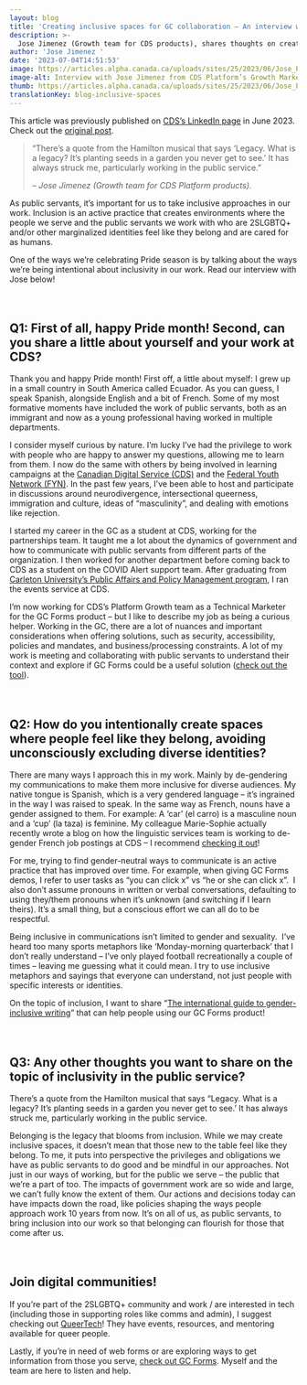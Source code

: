 ```yaml
---
layout: blog
title: 'Creating inclusive spaces for GC collaboration – An interview with Jose Jimenez'
description: >-
  Jose Jimenez (Growth team for CDS products), shares thoughts on creating inclusive spaces for GC collaboration.
author: 'Jose Jimenez '
date: '2023-07-04T14:51:53'
image: https://articles.alpha.canada.ca/uploads/sites/25/2023/06/Jose_PBS_Acticle_FIP_Blog_Post_EN-scaled.jpg
image-alt: Interview with Jose Jimenez from CDS Platform’s Growth Marketing team.
thumb: https://articles.alpha.canada.ca/uploads/sites/25/2023/06/Jose_PBS_Acticle_FIP_Blog_Post_EN-scaled.jpg
translationKey: blog-inclusive-spaces
---
```


<p>This article was previously published on <a href="https://www.linkedin.com/feed/update/urn:li:activity:7079116757486981120" target="_blank" rel="noreferrer noopener">CDS’s LinkedIn page</a> in June 2023. Check out the <a href="https://www.linkedin.com/feed/update/urn:li:activity:7079116757486981120" target="_blank" rel="noreferrer noopener">original post</a>.</p>



<blockquote class="wp-block-quote">
<p>“There&#8217;s a quote from the Hamilton musical that says ‘Legacy. What is a legacy? It&#8217;s planting seeds in a garden you never get to see.’ It has always struck me, particularly working in the public service.”</p>
<cite>– Jose Jimenez (Growth team for CDS Platform products).</cite></blockquote>



<p>As public servants, it’s important for us to take inclusive approaches in our work. Inclusion is an active practice that creates environments where the people we serve and the public servants we work with who are 2SLGBTQ+ and/or other marginalized identities feel like they belong and are cared for as humans.</p>



<p>One of the ways we’re celebrating Pride season is by talking about the ways we’re being intentional about inclusivity in our work. Read our interview with Jose below!</p>



<div style="height:22px" aria-hidden="true" class="wp-block-spacer"></div>



<h2 class="wp-block-heading" id="h-q1-first-of-all-happy-pride-month-second-can-you-share-a-little-about-yourself-and-your-work-at-cds"><strong>Q1: First of all, happy Pride month! Second, can you share a little about yourself and your work at CDS?</strong></h2>



<p>Thank you and happy Pride month! First off, a little about myself: I grew up in a small country in South America called Ecuador. As you can guess, I speak Spanish, alongside English and a bit of French. Some of my most formative moments have included the work of public servants, both as an immigrant and now as a young professional having worked in multiple departments.&nbsp;</p>



<p>I consider myself curious by nature. I’m lucky I’ve had the privilege to work with people who are happy to answer my questions, allowing me to learn from them. I now do the same with others by being involved in learning campaigns at the <a href="https://digital.canada.ca/?utm_source=pride_jose_blog&amp;utm_medium=pride_jose_blog&amp;utm_campaign=cds_homepage_en" target="_blank" rel="noreferrer noopener">Canadian Digital Service (CDS)</a> and the <a href="https://digital.canada.ca/?utm_source=pride_jose_blog&amp;utm_medium=pride_jose_blog&amp;utm_campaign=cds_homepage_en" target="_blank" rel="noreferrer noopener">Federal Youth Network (FYN)</a>. In the past few years, I’ve been able to host and participate in discussions around neurodivergence, intersectional queerness, immigration and culture, ideas of “masculinity”, and dealing with emotions like rejection.&nbsp;</p>



<p>I started my career in the GC as a student at CDS, working for the partnerships team. It taught me a lot about the dynamics of government and how to communicate with public servants from different parts of the organization. I then worked for another department before coming back to CDS as a student on the COVID Alert support team. After graduating from <a href="https://carleton.ca/bpapm/" target="_blank" rel="noreferrer noopener">Carleton University’s Public Affairs and Policy Management program</a>, I ran the events service at CDS.&nbsp;</p>



<p>I’m now working for CDS’s Platform Growth team as a Technical Marketer for the GC Forms product – but I like to describe my job as being a curious helper. Working in the GC, there are a lot of nuances and important considerations when offering solutions, such as security, accessibility, policies and mandates, and business/processing constraints. A lot of my work is meeting and collaborating with public servants to understand their context and explore if GC Forms could be a useful solution (<a href="https://articles.alpha.canada.ca/forms-formulaires/?utm_source=EN_June2023_JoseLinkedInPost&amp;utm_medium=LinkedIn+Article&amp;utm_id=LinkedIn_pridepost_Jose" target="_blank" rel="noreferrer noopener">check out the tool</a>).</p>



<div style="height:22px" aria-hidden="true" class="wp-block-spacer"></div>



<h2 class="wp-block-heading" id="h-q2-how-do-you-intentionally-create-spaces-where-people-feel-like-they-belong-avoiding-unconsciously-excluding-diverse-identities"><strong>Q2: How do you intentionally create spaces where people feel like they belong, avoiding unconsciously excluding diverse identities?</strong></h2>



<p>There are many ways I approach this in my work. Mainly by de-gendering my communications to make them more inclusive for diverse audiences. My native tongue is Spanish, which is a very gendered language – it’s ingrained in the way I was raised to speak. In the same way as French, nouns have a gender assigned to them. For example: A ‘car’ (el carro) is a masculine noun and a ‘cup’ (la taza) is feminine. My colleague Marie-Sophie actually recently wrote a blog on how the linguistic services team is working to de-gender French job postings at CDS – I recommend <a href="https://digital.canada.ca/2023/03/20/writing-without-excluding-inclusivity-in-the-french-language/?utm_source=pride_jose_blog&amp;utm_medium=pride_jose_blog&amp;utm_campaign=blog_redaction_epicene_en" target="_blank" rel="noreferrer noopener">checking it out</a>!</p>



<p>For me, trying to find gender-neutral ways to communicate is an active practice that has improved over time. For example, when giving GC Forms demos, I refer to user tasks as “you can click x” vs “he or she can click x”.&nbsp; I also don’t assume pronouns in written or verbal conversations, defaulting to using they/them pronouns when it’s unknown (and switching if I learn theirs). It’s a small thing, but a conscious effort we can all do to be respectful.</p>



<p>Being inclusive in communications isn’t limited to gender and sexuality.&nbsp; I’ve heard too many sports metaphors like ‘Monday-morning quarterback’ that I don’t really understand – I’ve only played football recreationally a couple of times – leaving me guessing what it could mean. I try to use inclusive metaphors and sayings that everyone can understand, not just people with specific interests or identities.</p>



<p>On the topic of inclusion, I want to share “<a href="https://uxcontent.com/the-international-guide-to-gender-inclusive-writing/#elementor-toc__heading-anchor-2" target="_blank" rel="noreferrer noopener">The international guide to gender-inclusive writing</a>” that can help people using our GC Forms product!</p>



<div style="height:22px" aria-hidden="true" class="wp-block-spacer"></div>



<h2 class="wp-block-heading" id="h-q3-any-other-thoughts-you-want-to-share-on-the-topic-of-inclusivity-in-the-public-service"><strong>Q3: Any other thoughts you want to share on the topic of inclusivity in the public service?</strong></h2>



<p>There&#8217;s a quote from the Hamilton musical that says “Legacy. What is a legacy? It&#8217;s planting seeds in a garden you never get to see.’ It has always struck me, particularly working in the public service.&nbsp;</p>



<p>Belonging is the legacy that blooms from inclusion. While we may create inclusive spaces, it doesn’t mean that those new to the table feel like they belong. To me, it puts into perspective the privileges and obligations we have as public servants to do good and be mindful in our approaches. Not just in our ways of working, but for the public we serve – the public that we’re a part of too. The impacts of government work are so wide and large, we can’t fully know the extent of them. Our actions and decisions today can have impacts down the road, like policies shaping the ways people approach work 10 years from now. It’s on all of us, as public servants, to bring inclusion into our work so that belonging can flourish for those that come after us.</p>



<div style="height:22px" aria-hidden="true" class="wp-block-spacer"></div>



<h2 class="wp-block-heading" id="h-join-digital-communities"><strong>Join digital communities!</strong></h2>



<p>If you’re part of the 2SLGBTQ+ community and work / are interested in tech (including those in supporting roles like comms and admin), I suggest checking out <a href="https://queertech.org/page/about" target="_blank" rel="noreferrer noopener">QueerTech</a>! They have events, resources, and mentoring available for queer people.</p>



<p>Lastly, if you’re in need of web forms or are exploring ways to get information from those you serve, <a href="https://articles.alpha.canada.ca/forms-formulaires/?utm_source=EN_June2023_JoseLinkedInPost&amp;utm_medium=LinkedIn+Article&amp;utm_id=LinkedIn_pridepost_Jose" target="_blank" rel="noreferrer noopener">check out GC Forms</a>. Myself and the team are here to listen and help.</p>

